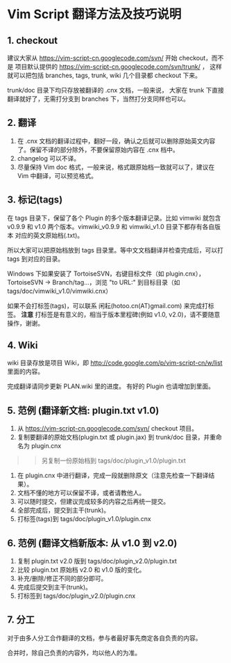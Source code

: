 # Vim Script 翻译方法及技巧说明 #

## 1. checkout ##
建议大家从 https://vim-script-cn.googlecode.com/svn/ 开始 checkout，而不是
项目默认提供的 https://vim-script-cn.googlecode.com/svn/trunk/ ，
这样就可以把包括 branches, tags, trunk, wiki 几个目录都 checkout 下来。

trunk/doc 目录下均只存放被翻译的 .cnx 文档，一般来说，
大家在 trunk 下直接翻译就好了，无需打分支到 branches 下，当然打分支同样也可以。

## 2. 翻译 ##
  1. 在 .cnx 文档的翻译过程中，翻好一段，确认之后就可以删除原始英文内容了。保留不译的部分除外，不要保留原始内容在 .cnx 档中。
  1. changelog 可以不译。
  1. 尽量保持 Vim doc 格式，一般来说，格式跟原始档一致就可以了，建议在 Vim 中翻译，可以预览格式。

## 3. 标记(tags) ##
在 tags 目录下，保留了各个 Plugin 的多个版本翻译记录。比如 vimwiki 就包含
v0.9.9 和 v1.0 两个版本。vimwiki\_v0.9.9 和 vimwiki\_v1.0 目录下都存有各自版本
对应的英文原始档(.txt)。

所以大家可以把原始档放到 tags 目录里。等中文文档翻译并检查完成后，可以打 tags
到对应的目录。

Windows 下如果安装了 TortoiseSVN，右键目标文件（如 plugin.cnx），TortoiseSVN ->
Branch/tag...，浏览 "to URL:" 到目标目录（如 tags/doc/vimwiki\_v1.0/vimwiki.cnx）

如果不会打标签(tags)，可以联系 闲耘(hotoo.cn(AT)gmail.com) 来完成打标签。
**注意** 打标签是有意义的，相当于版本里程碑(例如 v1.0, v2.0)，请不要随意操作，谢谢。

## 4. Wiki ##
wiki 目录存放是项目 Wiki，即 http://code.google.com/p/vim-script-cn/w/list
里面的内容。

完成翻译请同步更新 PLAN.wiki 里的进度。
有好的 Plugin 也请增加到里面。

## 5. 范例 (翻译新文档: plugin.txt v1.0) ##
  1. 从 https://vim-script-cn.googlecode.com/svn/ checkout 项目。
  1. 复制要翻译的原始文档(plugin.txt 或 plugin.jax) 到 trunk/doc 目录，并重命名为 plugin.cnx
> > 另复制一份原始档到 tags/doc/plugin\_v1.0/plugin.txt
  1. 在 plugin.cnx 中进行翻译，完成一段就删除原文（注意先检查一下翻译结果）。
  1. 文档不懂的地方可以保留不译，或者请教他人。
  1. 可以随时提交，但建议完成较多的内容之后再统一提交。
  1. 全部完成后，提交到主干(trunk)。
  1. 打标签(tags)到 tags/doc/plugin\_v1.0/plugin.cnx

## 6. 范例 (翻译文档新版本: 从 v1.0 到 v2.0) ##
  1. 复制 plugin.txt v2.0 版到 tags/doc/plugin\_v2.0/plugin.txt
  1. 比较 plugin.txt 原始档 v2.0 和 v1.0 版的变化。
  1. 补充/删除/修正不同的部分即可。
  1. 完成后提交到主干(trunk)。
  1. 打标签到 tags/doc/plugin\_v2.0/plugin.cnx

## 7. 分工 ##
对于由多人分工合作翻译的文档，参与者最好事先商定各自负责的内容。

合并时，除自己负责的内容外，均以他人的为准。